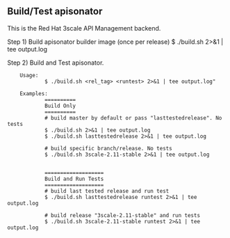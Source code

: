 Build/Test apisonator
----------------------

This is the Red Hat 3scale API Management backend.

Step 1) Build apisonator builder image (once per release)
        $ ./build.sh 2>&1 | tee output.log

Step 2) Build and Test apisonator.

        Usage:
                $ ./build.sh <rel_tag> <runtest> 2>&1 | tee output.log"

        Examples:
                ==========
                Build Only
                ==========
                # build master by default or pass "lasttestedrelease". No tests
                $ ./build.sh 2>&1 | tee output.log
                $ ./build.sh lasttestedrelease 2>&1 | tee output.log

                # build specific branch/release. No tests
                $ ./build.sh 3scale-2.11-stable 2>&1 | tee output.log


                ===================
                Build and Run Tests
                ===================
                # build last tested release and run test
                $ ./build.sh lasttestedrelease runtest 2>&1 | tee output.log

                # build release "3scale-2.11-stable" and run tests
                $ ./build.sh 3scale-2.11-stable runtest 2>&1 | tee output.log

